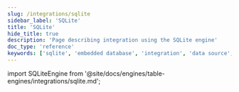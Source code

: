 ```yaml
---
slug: /integrations/sqlite
sidebar_label: 'SQLite'
title: 'SQLite'
hide_title: true
description: 'Page describing integration using the SQLite engine'
doc_type: 'reference'
keywords: ['sqlite', 'embedded database', 'integration', 'data source', 'file database']
---
```


import SQLiteEngine from '@site/docs/engines/table-engines/integrations/sqlite.md';

<SQLiteEngine/>
